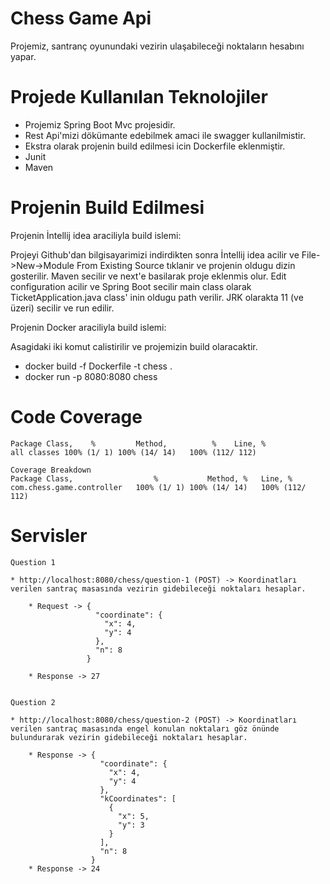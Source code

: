 # Chess Game Api

Projemiz, santranç oyunundaki vezirin ulaşabileceği noktaların hesabını yapar. 

# Projede Kullanılan Teknolojiler 

- Projemiz Spring Boot Mvc projesidir.
- Rest Api'mizi dökümante edebilmek amaci ile swagger kullanilmistir.
- Ekstra olarak projenin build edilmesi icin Dockerfile eklenmiştir.
- Junit
- Maven

# Projenin Build Edilmesi

Projenin İntellij idea araciliyla build islemi:

  Projeyi Github'dan bilgisayarimizi indirdikten sonra İntellij idea acilir ve File->New->Module From Existing Source tıklanir ve projenin   oldugu dizin gosterilir. Maven secilir ve next'e basilarak proje eklenmis olur. Edit configuration acilir ve Spring Boot secilir main class olarak TicketApplication.java class' inin oldugu path verilir. JRK olarakta 11 (ve üzeri) secilir ve run edilir.
  
Projenin Docker araciliyla build islemi:  

  Asagidaki iki komut calistirilir ve projemizin build olaracaktir.
  - docker build -f Dockerfile -t chess .
  - docker run -p 8080:8080 chess
  

# Code Coverage

    Package	Class,    %	        Method,          %    Line, %
    all classes	100% (1/ 1)	100% (14/ 14)	100% (112/ 112)
    
    Coverage Breakdown
    Package	Class,                  %	        Method, %	Line, %
    com.chess.game.controller	100% (1/ 1)	100% (14/ 14)	100% (112/ 112)
  

# Servisler

    Question 1
    
    * http://localhost:8080/chess/question-1 (POST) -> Koordinatları verilen santraç masasında vezirin gidebileceği noktaları hesaplar.
    
        * Request -> {
                       "coordinate": {
                         "x": 4,
                         "y": 4
                       },
                       "n": 8
                     }
                     
        * Response -> 27            
    
    
    Question 2
    
    * http://localhost:8080/chess/question-2 (POST) -> Koordinatları verilen santraç masasında engel konulan noktaları göz önünde bulundurarak vezirin gidebileceği noktaları hesaplar.
        
        * Response -> {
                        "coordinate": {
                          "x": 4,
                          "y": 4
                        },
                        "kCoordinates": [
                          {
                            "x": 5,
                            "y": 3
                          }
                        ],
                        "n": 8
                      }
        * Response -> 24                 
                      
    








